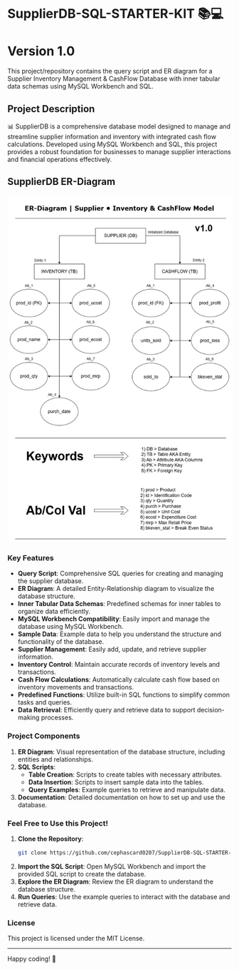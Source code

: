 # SupplierDB-SQL-STARTER-KIT 📚💻
# Version 1.0
This project/repository contains the query script and ER diagram for a Supplier Inventory Management & CashFlow Database with inner tabular data schemas using MySQL Workbench and SQL.

## Project Description

📊 SupplierDB is a comprehensive database model designed to manage and streamline supplier information and inventory with integrated cash flow calculations. Developed using MySQL Workbench and SQL, this project provides a robust foundation for businesses to manage supplier interactions and financial operations effectively.

## SupplierDB ER-Diagram
<img src="https://github.com/cephascard0207/SupplierDB-SQL-STARTER-KIT/blob/main/supplierdb_ER.jpg?raw=true"/>

### Key Features

- **Query Script**: Comprehensive SQL queries for creating and managing the supplier database.
- **ER Diagram**: A detailed Entity-Relationship diagram to visualize the database structure.
- **Inner Tabular Data Schemas**: Predefined schemas for inner tables to organize data efficiently.
- **MySQL Workbench Compatibility**: Easily import and manage the database using MySQL Workbench.
- **Sample Data**: Example data to help you understand the structure and functionality of the database.
- **Supplier Management**: Easily add, update, and retrieve supplier information.
- **Inventory Control**: Maintain accurate records of inventory levels and transactions.
- **Cash Flow Calculations**: Automatically calculate cash flow based on inventory movements and transactions.
- **Predefined Functions**: Utilize built-in SQL functions to simplify common tasks and queries.
- **Data Retrieval**: Efficiently query and retrieve data to support decision-making processes.

### Project Components

1. **ER Diagram**: Visual representation of the database structure, including entities and relationships.
2. **SQL Scripts**: 
   - **Table Creation**: Scripts to create tables with necessary attributes.
   - **Data Insertion**: Scripts to insert sample data into the tables.
   - **Query Examples**: Example queries to retrieve and manipulate data.
3. **Documentation**: Detailed documentation on how to set up and use the database.

### Feel Free to Use this Project!

1. **Clone the Repository**:
   ```bash
   git clone https://github.com/cephascard0207/SupplierDB-SQL-STARTER-KIT.git
   ```
2. **Import the SQL Script**: Open MySQL Workbench and import the provided SQL script to create the database.
3. **Explore the ER Diagram**: Review the ER diagram to understand the database structure.
4. **Run Queries**: Use the example queries to interact with the database and retrieve data.


### License

This project is licensed under the MIT License.

---

Happy coding! 🚀
